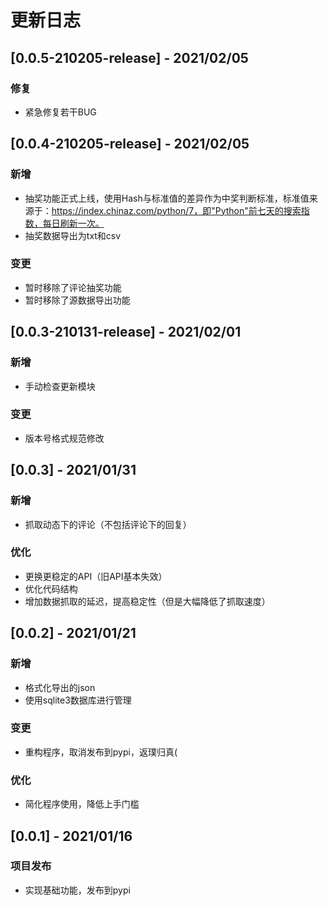 # 更新日志

## [0.0.5-210205-release] - 2021/02/05

### 修复

- 紧急修复若干BUG



## [0.0.4-210205-release] - 2021/02/05

### 新增

- 抽奖功能正式上线，使用Hash与标准值的差异作为中奖判断标准，标准值来源于：https://index.chinaz.com/python/7，即"Python"前七天的搜索指数，每日刷新一次。
- 抽奖数据导出为txt和csv

### 变更

- 暂时移除了评论抽奖功能
- 暂时移除了源数据导出功能



## [0.0.3-210131-release] - 2021/02/01

### 新增

- 手动检查更新模块

### 变更

- 版本号格式规范修改



## [0.0.3] - 2021/01/31

### 新增

- 抓取动态下的评论（不包括评论下的回复）

### 优化

- 更换更稳定的API（旧API基本失效）
- 优化代码结构
- 增加数据抓取的延迟，提高稳定性（但是大幅降低了抓取速度）



## [0.0.2] - 2021/01/21

### 新增

- 格式化导出的json
- 使用sqlite3数据库进行管理

### 变更

- 重构程序，取消发布到pypi，返璞归真(

### 优化

- 简化程序使用，降低上手门槛



## [0.0.1] - 2021/01/16

### 项目发布

- 实现基础功能，发布到pypi